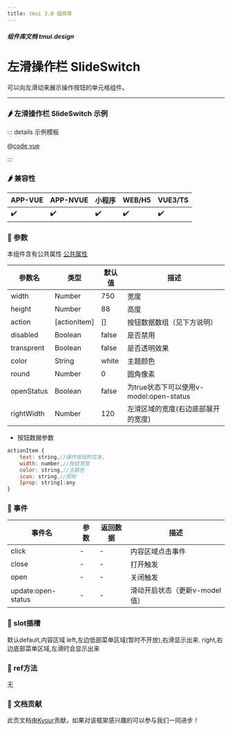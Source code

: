 ```yaml
---
title: tmui 3.0 组件库
---
```


<dirtoc></dirtoc>

##### 组件库文档 tmui.design

# 左滑操作栏 SlideSwitch
可以向左滑动来展示操作按钮的单元格组件。

---

### :hot_pepper: 左滑操作栏 SlideSwitch 示例

<webview url="https://tmui.design/h5/#/pages/fankui/slideSwitch"></webview>

::: details 示例模板

@[code vue](pages/fankui/slideSwitch.nvue)

:::

### :hot_pepper: 兼容性

| APP-VUE            | APP-NVUE           | 小程序                | WEB/H5             | VUE3/TS            |
|--------------------|--------------------|--------------------|--------------------|--------------------|
| :heavy_check_mark: | :heavy_check_mark: | :heavy_check_mark: | :heavy_check_mark: | :heavy_check_mark: |

### :seedling: 参数
本组件含有公共属性 [公共属性](/doc/spec/组件公共样式.md)

| 参数名        | 类型           | 默认值   | 描述                              |
|------------|--------------|-------|---------------------------------|
| width      | Number       | 750   | 宽度                              |
| height     | Number       | 88   | 高度                              |
| action     | [actionItem] | []   | 按钮数据数组（见下方说明） |
| disabled   | Boolean      | false | 是否禁用                            |
| transprent | Boolean      | false | 是否透明效果                          |
| color      | String       | white | 主题颜色                            |
| round      | Number       | 0     | 圆角像素                            |
| openStatus | Boolean      | false | 为true状态下可以使用v-model:open-status |
| rightWidth | Number       | 120     | 左滑区域的宽度(右边底部展开的宽度) |

- 按钮数据参数
```javascript
actionItem {
	text: string,//操作按钮的文本,
	width: number,//按钮宽度
	color: string,//主题色
	icon: string,//图标
	[prop: string]:any
}
```

### :rose: 事件
| 事件名                | 参数  | 返回数据 | 描述                 |
|--------------------|-----|------|--------------------|
| click              |   -  |    -  | 内容区域点击事件 |
| close              |   -  |   -   | 打开触发|
| open              |    - |    -  | 关闭触发|
| update:open-status |    - |    -  | 滑动开启状态（更新v-model值） |

### :corn: slot插槽
默认default,内容区域
left,左边低部菜单区域(暂时不开放),右滑显示出来.
right,右边底部菜单区域,左滑时会显示出来

### :green_salad: ref方法
无

### :couplekiss: 文档贡献
此页文档由[Kyour](https://github.com/kyour-cn)贡献，如果对该框架感兴趣的可以参与我们一同进步！
